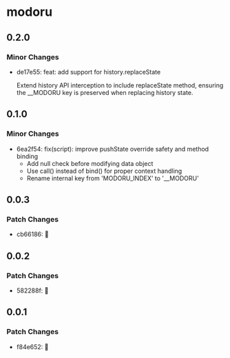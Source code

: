 # modoru

## 0.2.0

### Minor Changes

- de17e55: feat: add support for history.replaceState

  Extend history API interception to include replaceState method,
  ensuring the \_\_MODORU key is preserved when replacing history state.

## 0.1.0

### Minor Changes

- 6ea2f54: fix(script): improve pushState override safety and method binding
  - Add null check before modifying data object
  - Use call() instead of bind() for proper context handling
  - Rename internal key from 'MODORU_INDEX' to '\_\_MODORU'

## 0.0.3

### Patch Changes

- cb66186: 🐛

## 0.0.2

### Patch Changes

- 582288f: 🐛

## 0.0.1

### Patch Changes

- f84e652: 🎉
